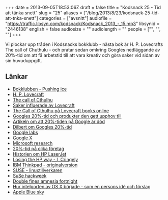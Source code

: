 +++
date = 2013-09-05T18:53:06Z
draft = false
title = "Kodsnack 25 - Tid att tänka snett"
slug = "25"
aliases = ["/blog/2013/8/23/kodsnack-25-tid-att-tnka-snett"]
categories = ["avsnitt"]
audiofile = "https://traffic.libsyn.com/kodsnack/Kodsnack_2013_-_15.mp3"
libsynid = "2446138"
english = false
audiosize = ""
audiolength = ""
people = ["", "", ""]
+++

Vi plockar upp tråden i Kodsnacks bokklubb - nästa bok är H. P. Lovecrafts The call of Chuthulu - och pratar sedan omkring Googles nedläggande av 20%-tid om att få arbetstid till att vara kreativ och göra saker vid sidan av sin huvuduppgift.

## Länkar ##

* [Bokklubben - Pushing ice](https://kodsnack.se/blog/2012/12/3/kodsnack-9-bokklubben-putta-p-is)
* [H. P. Lovecraft](http://www.hplovecraft.com)
* [The call of Cthulhu](https://en.wikipedia.org/wiki/The_Call_of_Cthulhu)
* [Saker influerade av Lovecraft](https://en.wikipedia.org/wiki/H._P._Lovecraft#Influence_on_culture)
* [The Call of Cthulhu på Lovecraft books online](http://www.elovecraft.com/the-call-of-cthulhu/)
* [Googles 20%-tid och produkter den gett upphov till](https://en.wikipedia.org/wiki/20%25_time#Innovation_Time_Off)
* [Artikeln om att 20%-tiden på Google är död](http://qz.com/115831/googles-20-time-which-brought-you-gmail-and-adsense-is-now-as-good-as-dead/)
* [Dilbert om Googles 20%-tid](http://dilbert.com/strips/comic/2011-12-19/)
* [Google labs](https://en.wikipedia.org/wiki/Google_Labs)
* [Google X](https://en.wikipedia.org/wiki/Google_X)
* [Microsoft research](https://en.wikipedia.org/wiki/Microsoft_Research)
* [20%-tid på olika företag](http://www.codinghorror.com/blog/2012/08/today-is-goof-off-at-work-day.html)
* [Historien om HP LaserJet](http://www.hpmemory.org/timeline/jim_hall/laserjet_page_00.htm)
* [Losing the HP way - I, Cringely](http://www.cringely.com/2011/08/19/losing-the-hp-way/)
* [IBM Thinkpad - originalversion](http://davetroy.com/posts/think-then-and-now)
* [SUSE - linuxtillverkaren](https://www.suse.com)
* [SuSe hackweek](http://hackweek.suse.com)
* [Double fines amnesia fortnight](http://www.gamasutra.com/view/feature/184325/amnesia_fortnight_how_double_fine_.php)
* [Hur intelporten av OS X började - som en persons idé och förslag](http://www.quora.com/Apple-Inc-2/How-does-Apple-keep-secrets-so-well/answers/1280472?srid=i1)
* [Apple Blue sky](http://www.cultofmac.com/200915/apples-blue-sky-program-gives-select-employees-20-time-to-do-whatever-they-want/)


